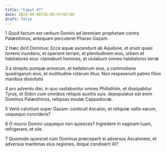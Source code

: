 ```yaml
---
title: "Caput 47"
date: 2024-09-06T18:40:57+02:00
draft: false
---
```




1 Quod factum est verbum Domini ad Ieremiam prophetam contra Palæsthinos, antequam percuteret Pharao Gazam:

2 Hæc dicit Dominus: Ecce aquæ ascendunt ab Aquilone, et erunt quasi torrens inundans, et operient terram, et plenitudinem eius, urbem et habitatores eius: clamabunt homines, et ululabunt omnes habitatores terræ

3 a strepitu pompæ armorum, et bellatorum eius, a commotione quadrigarum eius, et multitudine rotarum illius. Non respexerunt patres filios manibus dissolutis

4 pro adventu diei, in quo vastabuntur omnes Philisthiim, et dissipabitur Tyrus, et Sidon cum omnibus reliquis auxiliis suis. depopulatus est enim Dominus Palæsthinos, reliquias insulæ Cappadociæ.

5 Venit calvitium super Gazam: conticuit Ascalon, et reliquiæ vallis earum, usquequo concideris?

6 O mucro Domini usquequo non quiesces? Ingredere in vaginam tuam, refrigerare, et sile.

7 Quomodo quiescet cum Dominus præceperit ei adversus Ascalonem, et adversus maritimas eius regiones, ibique condixerit illi?

